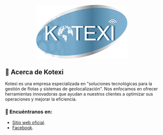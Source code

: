 <p align="center">
    <img src="./kotexi.png" alt="Logo de Kotexi" width="300">
</p>

## 🌟 Acerca de Kotexi

Kotexi es una empresa especializada en "soluciones tecnológicas para la gestión de flotas y sistemas de geolocalización". Nos enfocamos en ofrecer herramientas innovadoras que ayudan a nuestros clientes a optimizar sus operaciones y mejorar la eficiencia.

### 📌 Encuéntranos en:
- [Sitio web oficial](http://kotexi.com/).
- [Facebook](https://www.facebook.com/kotexi).
